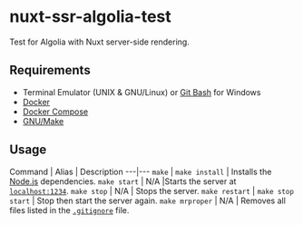 # nuxt-ssr-algolia-test

Test for Algolia with Nuxt server-side rendering.

## Requirements

- Terminal Emulator (UNIX & GNU/Linux) or [Git Bash][gitbash] for Windows
- [Docker][docker]
- [Docker Compose][dockercompose]
- [GNU/Make][gnumake]

## Usage

Command | Alias | Description
---|---
`make` | `make install` | Installs the [Node.js][nodejs] dependencies.
`make start` | N/A |Starts the server at [`localhost:1234`](http://localhost:1234).
`make stop` | N/A | Stops the server.
`make restart` | `make stop start` | Stop then start the server again.
`make mrproper` | N/A | Removes all files listed in the [`.gitignore`][gitignore] file.

[docker]: https://www.docker.com/
[dockercompose]: https://docs.docker.com/compose/
[gnumake]: https://www.gnu.org/software/make/
[gitbash]: https://git-scm.com/download/
[nodejs]: https://nodejs.org/en/
[gitignore]: ./.gitignore
